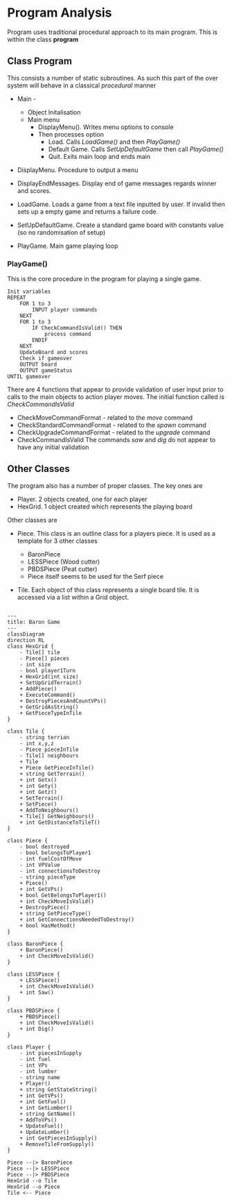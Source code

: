 # Program Analysis

Program uses traditional procedural approach to its main program.  This is within the class **program**

## Class Program

This consists a number of static subroutines.  As such this part of the over system will behave in a classical *procedural* manner

- Main -
    - Object Initalisation
    - Main menu
        - DisplayMenu().  Writes menu options to console
        - Then processes option 
            - Load.  Calls *LoadGame()* and then *PlayGame()*
            - Default Game.  Calls *SetUpDefaultGame*  then call *PlayGame()*
            - Quit.  Exits main loop and ends main

- DisplayMenu.  Procedure to output a menu 
- DisplayEndMessages.  Display end of game messages regards winner and scores.
- LoadGame.  Loads a game from a text file inputted by user.  If invalid then sets up a empty game and returns a failure code.
- SetUpDefaultGame.  Create a standard game board with constants value (so no randomisation of setup)

- PlayGame. Main game playing loop

### PlayGame()
This is the core procedure in the program for playing a single game.  

```
Init variables
REPEAT
    FOR 1 to 3
        INPUT player commands
    NEXT
    FOR 1 to 3
        IF CheckCommandIsValid() THEN
            process command
        ENDIF
    NEXT
    UpdateBoard and scores
    Check if gameover
    OUTPUT board
    OUTPUT gameStatus
UNTIL gameover
```

There are 4 functions that appear to provide validation of user input prior to calls to the main objects to action player moves.  The initial function called is *CheckCommandIsValid*
- CheckMoveCommandFormat        - related to the *move* command
- CheckStandardCommandFormat    - related to the *spawn* command
- CheckUpgradeCommandFormat     - related to the *upgrade* command
- CheckCommandIsValid
The commands *saw* and *dig* do not appear to have any initial validation

## Other Classes

The program also has a number of proper classes.  The key ones are

- Player.  2 objects created,  one for each player
- HexGrid. 1 object created which represents the playing board

Other classes are 
- Piece.  This class is an outline class for a players piece.  It is used as a template for 3 other classes
    - BaronPiece
    - LESSPiece (Wood cutter)
    - PBDSPiece (Peat cutter)
    - Piece itself seems to be used for the Serf piece

- Tile.  Each object of this class represents a single board tile.  It is accessed via a list within a Grid object.

```mermaid

---
title: Baron Game
---
classDiagram
direction RL
class HexGrid {
    - Tile[] tile 
    - Piece[] pieces
    - int size
    - bool player1Turn
    + HexGrid(int size)
    + SetUpGridTerrain()
    + AddPiece()
    + ExecuteCommand()
    + DestroyPiecesAndCountVPs()
    + GetGridAsString()
    + GetPieceTypeInTile
}

class Tile {
    - string terrian
    - int x,y,z 
    - Piece pieceInTile
    - Tile[] neighbours
    + Tile 
    + Piece GetPieceInTile()
    + string GetTerrain()
    + int Getx()
    + int Gety()
    + int Getz()
    + SetTerrain()
    + SetPiece()
    + AddToNeighbours()
    + Tile[] GetNeighbours()
    + int GetDistanceToTileT()
}

class Piece {
    - bool destroyed
    - bool belongsToPlayer1
    - int fuelCostOfMove 
    - int VPValue
    - int connectionsToDestroy
    - string pieceType
    + Piece()
    + int GetVPs()
    + bool GetBelongsToPlayer1()
    + int CheckMoveIsValid()
    + DestroyPiece()
    + string GetPieceType()
    + int GetConnectionsNeededToDestroy()
    + bool HasMethod()
}

class BaronPiece {
    + BaronPiece()
    + int CheckMoveIsValid()
}

class LESSPiece {
    + LESSPiece()
    + int CheckMoveIsValid()
    + int Saw()
}

class PBDSPiece {
    + PBDSPiece()
    + int CheckMoveIsValid()
    + int Dig()
}

class Player {
    - int piecesInSupply
    - int fuel
    - int VPs 
    - int lumber
    - string name
    + Player()
    + string GetStateString()
    + int GetVPs()
    + int GetFuel()
    + int GetLumber()
    + string GetName()
    + AddToVPs()
    + UpdateFuel()
    + UpdateLumber()
    + int GetPiecesInSupply()
    + RemoveTileFromSupply()
}

Piece --|> BaronPiece
Piece --|> LESSPiece
Piece --|> PBDSPiece
HexGrid --o Tile
HexGrid --o Piece
Tile <-- Piece
```